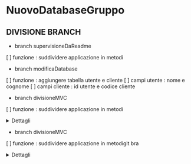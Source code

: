 # NuovoDatabaseGruppo

## DIVISIONE BRANCH

- branch supervisioneDaReadme

[ ]  funzione : suddividere applicazione in metodi

- branch modificaDatabase

[ ]  funzione : aggiungere tabella utente e cliente
[ ]  campi utente : nome e cognome
[ ]  campi cliente : id utente e codice cliente

- branch divisioneMVC

[ ]  funzione : suddividere applicazione in metodi
<details>
<summary>Dettagli</summary>
La tabella cliente farà riferimento alla tabella utente tramite id univoco
</details>

- branch divisioneMVC

[ ]  funzione : suddividere applicazione in metodigit bra

<details>
<summary>Dettagli</summary>
L'applicazione deve essere suddivisa utilizzando il pattern MVC in modo che:
- il Model contenga il database e i propri metodi
- il controller contenga la logica del mene e i richiami ai vari metodi
- la view faccia visualizzare i risultati di tutti i metodi richiamati dal menu del controller
</details>
